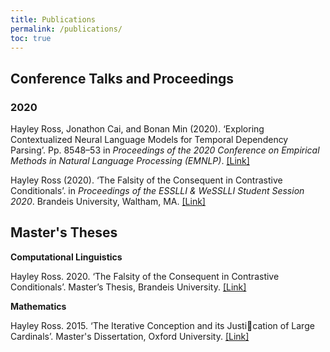 ```yaml
---
title: Publications
permalink: /publications/
toc: true
---
```


## Conference Talks and Proceedings

### 2020

Hayley Ross, Jonathon Cai, and Bonan Min (2020). ‘Exploring Contextualized Neural Language Models for Temporal Dependency Parsing’. Pp. 8548–53 in <i>Proceedings of the 2020 Conference on Empirical Methods in Natural Language Processing (EMNLP)</i>. [\[Link\]](https://www.aclweb.org/anthology/2020.emnlp-main.689)

Hayley Ross (2020). ‘The Falsity of the Consequent in Contrastive Conditionals’. in <i>Proceedings of the ESSLLI &amp; WeSSLLI Student Session 2020</i>. Brandeis University, Waltham, MA. [\[Link\]](https://www.brandeis.edu/nasslli2020/pdfs/student-session-proceedings-compressed.pdf)

## Master's Theses

**Computational Linguistics**

Hayley Ross. 2020. ‘The Falsity of the Consequent in Contrastive Conditionals’. Master’s Thesis, Brandeis University. [\[Link\]](https://hdl.handle.net/10192/37528)

**Mathematics**

Hayley Ross. 2015. ‘The Iterative Conception and its Justication of Large Cardinals’. Master's Dissertation, Oxford University. [\[Link\]](/assets/publications/SetTheoryDissertation.pdf)
